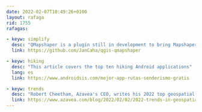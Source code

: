 ```yaml
---
date: 2022-02-07T10:49:26+0100
layout: rafaga
rid: 1755
rafagas:

- keyw: simplify
  desc: "QMapshaper is a plugin still in development to bring Mapshaper simplification features into the QGIS analysis toolbox"
  link: https://github.com/JanCaha/qgis-qmapshaper

- keyw: hiking
  desc: "This article covers the top ten hiking Android applications"
  lang: es
  link: https://www.androidsis.com/mejor-app-rutas-senderismo-gratis

- keyw: trends
  desc: "Robert Cheetham, Azavea's CEO, writes his 2022 top geospatial industry trends covering six big topics and a few predictions"
  link: https://www.azavea.com/blog/2022/02/02/2022-trends-in-geospatial
---
```


